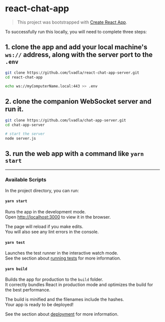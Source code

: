 # react-chat-app
> This project was bootstrapped with [Create React App](https://github.com/facebook/create-react-app).

To successfully run this locally, you will need to complete three steps:

## 1. clone the app and add your local machine's `ws://` address, along with the server port to the `.env`

```bash
git clone https://github.com/lvadla/react-chat-app-server.git
cd react-chat-app

echo ws://myComputerName.local:443 >> .env
```

## 2. clone the companion WebSocket server and run it.

```bash
git clone https://github.com/lvadla/chat-app-server.git
cd chat-app-server

# start the server
node server.js
```

## 3. run the web app with a command like `yarn start`

---

### Available Scripts

In the project directory, you can run:

#### `yarn start`

Runs the app in the development mode.<br />
Open [http://localhost:3000](http://localhost:3000) to view it in the browser.

The page will reload if you make edits.<br />
You will also see any lint errors in the console.

#### `yarn test`

Launches the test runner in the interactive watch mode.<br />
See the section about [running tests](https://facebook.github.io/create-react-app/docs/running-tests) for more information.

#### `yarn build`

Builds the app for production to the `build` folder.<br />
It correctly bundles React in production mode and optimizes the build for the best performance.

The build is minified and the filenames include the hashes.<br />
Your app is ready to be deployed!

See the section about [deployment](https://facebook.github.io/create-react-app/docs/deployment) for more information.
